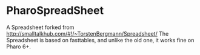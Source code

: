 # PharoSpreadSheet
A Spreadsheet forked from
http://smalltalkhub.com/#!/~TorstenBergmann/Spreadsheet/
The Spreadsheet is based on fasttables, and unlike the old one, it works fine on Pharo 6+.

